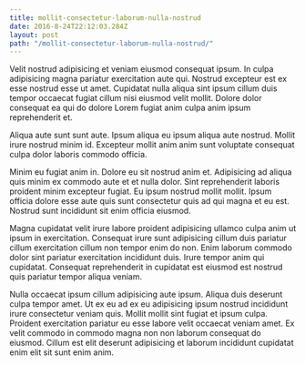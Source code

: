 ```yaml
---
title: mollit-consectetur-laborum-nulla-nostrud
date: 2016-8-24T22:12:03.284Z
layout: post
path: "/mollit-consectetur-laborum-nulla-nostrud/"
---
```


Velit nostrud adipisicing et veniam eiusmod consequat ipsum. In culpa adipisicing magna pariatur exercitation aute qui. Nostrud excepteur est ex esse nostrud esse ut amet. Cupidatat nulla aliqua sint ipsum cillum duis tempor occaecat fugiat cillum nisi eiusmod velit mollit. Dolore dolor consequat ea qui do dolore Lorem fugiat anim culpa anim ipsum reprehenderit et.

Aliqua aute sunt sunt aute. Ipsum aliqua eu ipsum aliqua aute nostrud. Mollit irure nostrud minim id. Excepteur mollit anim anim sunt voluptate consequat culpa dolor laboris commodo officia.

Minim eu fugiat anim in. Dolore eu sit nostrud anim et. Adipisicing ad aliqua quis minim ex commodo aute et et nulla dolor. Sint reprehenderit laboris proident minim excepteur fugiat. Eu ipsum nostrud mollit mollit. Ipsum officia dolore esse aute quis sunt consectetur quis ad qui magna et eu est. Nostrud sunt incididunt sit enim officia eiusmod.

Magna cupidatat velit irure labore proident adipisicing ullamco culpa anim ut ipsum in exercitation. Consequat irure sunt adipisicing cillum duis pariatur cillum exercitation cillum non tempor enim do non. Enim laborum commodo dolor sint pariatur exercitation incididunt duis. Irure tempor anim qui cupidatat. Consequat reprehenderit in cupidatat est eiusmod est nostrud quis pariatur tempor aliqua veniam.

Nulla occaecat ipsum cillum adipisicing aute ipsum. Aliqua duis deserunt culpa tempor amet. Ut ex eu ad ex eu adipisicing ipsum nostrud incididunt irure consectetur veniam quis. Mollit mollit sint fugiat et ipsum culpa. Proident exercitation pariatur eu esse labore velit occaecat veniam amet. Ex velit commodo in commodo magna non non laborum consequat do eiusmod. Cillum est elit deserunt adipisicing et laborum incididunt cupidatat enim elit sit sunt enim anim.